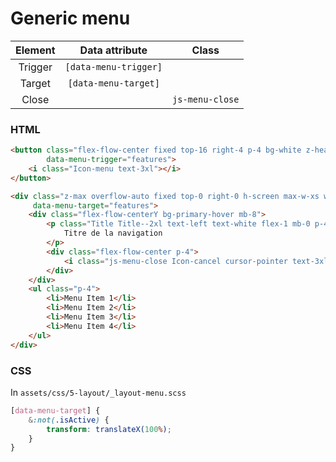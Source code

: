 # Generic menu

| Element | Data attribute | Class
| :--------: | :-----: | :-----: |
| Trigger  | `[data-menu-trigger]` |
| Target  | `[data-menu-target]` |
| Close  |  | `js-menu-close`

### HTML
``` html
<button class="flex-flow-center fixed top-16 right-4 p-4 bg-white z-header lg-down:hidden"
        data-menu-trigger="features">
    <i class="Icon-menu text-3xl"></i>
</button>

<div class="z-max overflow-auto fixed top-0 right-0 h-screen max-w-xs w-full bg-primary-base transition-fast"
     data-menu-target="features">
    <div class="flex-flow-centerY bg-primary-hover mb-8">
        <p class="Title Title--2xl text-left text-white flex-1 mb-0 p-4">
            Titre de la navigation
        </p>
        <div class="flex-flow-center p-4">
            <i class="js-menu-close Icon-cancel cursor-pointer text-3xl text-white"></i>
        </div>
    </div>
    <ul class="p-4">
        <li>Menu Item 1</li>
        <li>Menu Item 2</li>
        <li>Menu Item 3</li>
        <li>Menu Item 4</li>
    </ul>
</div>
```

### CSS 
In `assets/css/5-layout/_layout-menu.scss`
``` scss
[data-menu-target] {
    &:not(.isActive) {
        transform: translateX(100%);
    }
}
```
